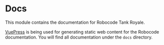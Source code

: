 # Docs

This module contains the documentation for Robocode Tank Royale.

[VuePress] is being used for generating static web content for the Robocode documentation. You will find all
documentation under the `docs` directory.

[VuePress]: https://vuepress.vuejs.org/ "VuePress home page"